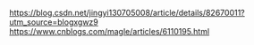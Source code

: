 https://blog.csdn.net/jingyi130705008/article/details/82670011?utm_source=blogxgwz9
https://www.cnblogs.com/magle/articles/6110195.html